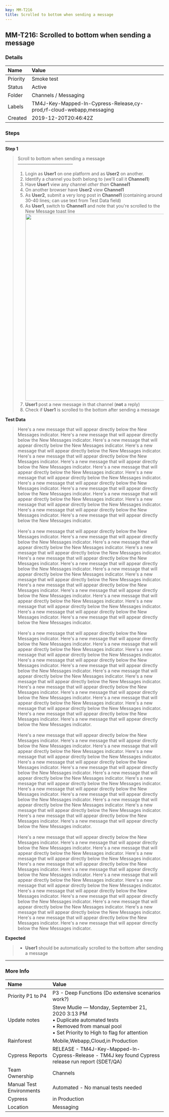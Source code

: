 ```yaml
---
key: MM-T216
title: Scrolled to bottom when sending a message
---
```


## MM-T216: Scrolled to bottom when sending a message

### Details

| Name     | Value                                                                |
| :------- | :------------------------------------------------------------------- |
| Priority | Smoke test                                                           |
| Status   | Active                                                               |
| Folder   | Channels / Messaging                                                 |
| Labels   | TM4J-Key-Mapped-In-Cypress-Release,cy-prod,rf-cloud-webapp,messaging |
| Created  | 2019-12-20T20:46:42Z                                                 |

### Steps

<hr/>

**Step 1**

> <article>Scroll to bottom when sending a message<br>–––––––––––––––––––––––––<ol><li>Login as <strong>User1</strong> on one platform and as <strong>User2</strong> on another.</li><li>Identify a channel you both belong to (we'll call it <strong>Channel1</strong>)</li><li>Have <strong>User1</strong> view any channel <em>other than</em> <strong>Channel1</strong></li><li>On another browser have <strong>User2</strong> view <strong>Channel1</strong></li><li>As <strong>User2</strong>, submit a very long post in <strong>Channel1</strong> (containing around 30-40 lines; can use text from Test Data field)</li><li>As <strong>User1</strong>, switch to <strong>Channel1</strong> and note that you're scrolled to the New Message toast line<br><img src="https://smartbear-tm4j-prod-us-west-2-attachment-rich-text.s3.us-west-2.amazonaws.com/embedded-f3277290f945470c4add5d21ef3dc7ca7b74388fc7152bfb6b99ae58c66a95a8-1594238265973-1594238265973.png" style="width: 592px;" class="fr-fic fr-fil fr-dib"></li><li><strong>User1</strong> post a new message in that channel (<strong>not</strong> a reply)</li><li>Check if <strong>User1</strong> is scrolled to the bottom after sending a message</li></ol></article>

**Test Data**

> <article>Here's a new message that will appear directly below the New Messages indicator. Here's a new message that will appear directly below the New Messages indicator. Here's a new message that will appear directly below the New Messages indicator. Here's a new message that will appear directly below the New Messages indicator. Here's a new message that will appear directly below the New Messages indicator. Here's a new message that will appear directly below the New Messages indicator. Here's a new message that will appear directly below the New Messages indicator. Here's a new message that will appear directly below the New Messages indicator. Here's a new message that will appear directly below the New Messages indicator. Here's a new message that will appear directly below the New Messages indicator. Here's a new message that will appear directly below the New Messages indicator. Here's a new message that will appear directly below the New Messages indicator. Here's a new message that will appear directly below the New Messages indicator. Here's a new message that will appear directly below the New Messages indicator.<br><br>Here's a new message that will appear directly below the New Messages indicator. Here's a new message that will appear directly below the New Messages indicator. Here's a new message that will appear directly below the New Messages indicator. Here's a new message that will appear directly below the New Messages indicator. Here's a new message that will appear directly below the New Messages indicator. Here's a new message that will appear directly below the New Messages indicator. Here's a new message that will appear directly below the New Messages indicator. Here's a new message that will appear directly below the New Messages indicator. Here's a new message that will appear directly below the New Messages indicator. Here's a new message that will appear directly below the New Messages indicator. Here's a new message that will appear directly below the New Messages indicator. Here's a new message that will appear directly below the New Messages indicator. Here's a new message that will appear directly below the New Messages indicator. Here's a new message that will appear directly below the New Messages indicator.<br><br>Here's a new message that will appear directly below the New Messages indicator. Here's a new message that will appear directly below the New Messages indicator. Here's a new message that will appear directly below the New Messages indicator. Here's a new message that will appear directly below the New Messages indicator. Here's a new message that will appear directly below the New Messages indicator. Here's a new message that will appear directly below the New Messages indicator. Here's a new message that will appear directly below the New Messages indicator. Here's a new message that will appear directly below the New Messages indicator. Here's a new message that will appear directly below the New Messages indicator. Here's a new message that will appear directly below the New Messages indicator. Here's a new message that will appear directly below the New Messages indicator. Here's a new message that will appear directly below the New Messages indicator. Here's a new message that will appear directly below the New Messages indicator. Here's a new message that will appear directly below the New Messages indicator.<br><br>Here's a new message that will appear directly below the New Messages indicator. Here's a new message that will appear directly below the New Messages indicator. Here's a new message that will appear directly below the New Messages indicator. Here's a new message that will appear directly below the New Messages indicator. Here's a new message that will appear directly below the New Messages indicator. Here's a new message that will appear directly below the New Messages indicator. Here's a new message that will appear directly below the New Messages indicator. Here's a new message that will appear directly below the New Messages indicator. Here's a new message that will appear directly below the New Messages indicator. Here's a new message that will appear directly below the New Messages indicator. Here's a new message that will appear directly below the New Messages indicator. Here's a new message that will appear directly below the New Messages indicator. Here's a new message that will appear directly below the New Messages indicator. Here's a new message that will appear directly below the New Messages indicator.<br><br>Here's a new message that will appear directly below the New Messages indicator. Here's a new message that will appear directly below the New Messages indicator. Here's a new message that will appear directly below the New Messages indicator. Here's a new message that will appear directly below the New Messages indicator. Here's a new message that will appear directly below the New Messages indicator. Here's a new message that will appear directly below the New Messages indicator. Here's a new message that will appear directly below the New Messages indicator. Here's a new message that will appear directly below the New Messages indicator. Here's a new message that will appear directly below the New Messages indicator. Here's a new message that will appear directly below the New Messages indicator. Here's a new message that will appear directly below the New Messages indicator. Here's a new message that will appear directly below the New Messages indicator. Here's a new message that will appear directly below the New Messages indicator. Here's a new message that will appear directly below the New Messages indicator. </article>

**Expected**

> <article><ul><li><strong>User1</strong> should be automatically scrolled to the bottom after sending a message</li></ul></article>

<hr/>

### More Info

| Name                     | Value                                                                                                                                                               |
| :----------------------- | :------------------------------------------------------------------------------------------------------------------------------------------------------------------ |
| Priority P1 to P4        | P3 - Deep Functions (Do extensive scenarios work?)                                                                                                                  |
| Update notes             | Steve Mudie — Monday, September 21, 2020 3:13 PM<br />• Duplicate automated tests<br />• Removed from manual pool<br />• Set Priority to High to flag for attention |
| Rainforest               | Mobile,Webapp,Cloud,in Production                                                                                                                                   |
| Cypress Reports          | RELEASE - TM4J-Key-Mapped-In-Cypress-Release - TM4J key found Cypress release run report (SDET/QA)                                                                  |
| Team Ownership           | Channels                                                                                                                                                            |
| Manual Test Environments | Automated - No manual tests needed                                                                                                                                  |
| Cypress                  | in Production                                                                                                                                                       |
| Location                 | Messaging                                                                                                                                                           |
